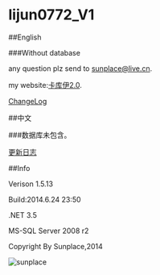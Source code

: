 lijun0772_V1
=================
##English

###Without database

any question plz send to [sunplace@live.cn](mailto:sunplace@live.cn).

my website:[卡库伊2.0](http://www.jsunplace.com).

[ChangeLog](http://www.lijun0772.com/about.html)

##中文

###数据库未包含。

[更新日志](http://www.lijun0772.com/about.html)

##Info

Verison 1.5.13

Build:2014.6.24 23:50

.NET 3.5

MS-SQL Server 2008 r2

Copyright By Sunplace,2014

![sunplace](http://www.jsunplace.com/copyright_by_sunplace.png)
